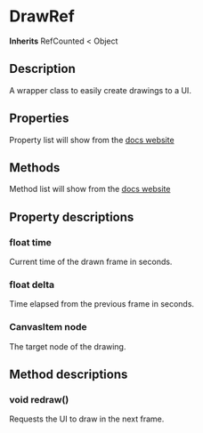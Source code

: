 <param parse-class-api/>

# DrawRef

**Inherits** <span class-ref>RefCounted</span> < <span class-ref>Object</span>

## Description

A wrapper class to easily create drawings to a <span class-ref>UI</span>.

## Properties

<span class-properties>Property list will show from the [docs website](https://ghsoares.github.io/godui/#/api/draw_ref?id=properties)</span>

## Methods

<span class-methods>Method list will show from the [docs website](https://ghsoares.github.io/godui/#/api/draw_ref?id=methods)</span>

## Property descriptions

<h3 class-property readonly>float time</h3>

Current time of the drawn frame in seconds.

<h3 class-property readonly>float delta</h3>

Time elapsed from the previous frame in seconds.

<h3 class-property readonly>CanvasItem node</h3>

The target node of the drawing.

## Method descriptions

<h3 class-method>void redraw()</h3>

Requests the UI to draw in the next frame.

